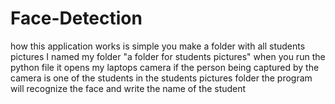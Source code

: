 # Face-Detection
how this application works is simple you make a folder with all students pictures I named my folder "a folder for students pictures"
when you run the python file it opens my laptops camera
if the person being captured by the camera is one of the students in the students pictures folder
the program will recognize the face and write the name of the student 

